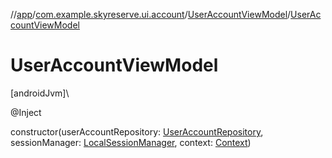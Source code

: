 //[app](../../../index.md)/[com.example.skyreserve.ui.account](../index.md)/[UserAccountViewModel](index.md)/[UserAccountViewModel](-user-account-view-model.md)

# UserAccountViewModel

[androidJvm]\

@<!---  GfmCommand {"@class":"org.jetbrains.dokka.gfm.ResolveLinkGfmCommand","dri":{"packageName":"javax.inject","classNames":"Inject","callable":null,"target":{"@class":"org.jetbrains.dokka.links.PointingToDeclaration"},"extra":null}} --->Inject<!--- --->

constructor(userAccountRepository: [UserAccountRepository](../../com.example.skyreserve.repository/-user-account-repository/index.md), sessionManager: [LocalSessionManager](../../com.example.skyreserve.util/-local-session-manager/index.md), context: [Context](https://developer.android.com/reference/kotlin/android/content/Context.html))
